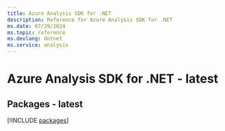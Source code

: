 ```yaml
---
title: Azure Analysis SDK for .NET
description: Reference for Azure Analysis SDK for .NET
ms.date: 07/29/2024
ms.topic: reference
ms.devlang: dotnet
ms.service: analysis
---
```

# Azure Analysis SDK for .NET - latest
## Packages - latest
[!INCLUDE [packages](analysis-index.md)]